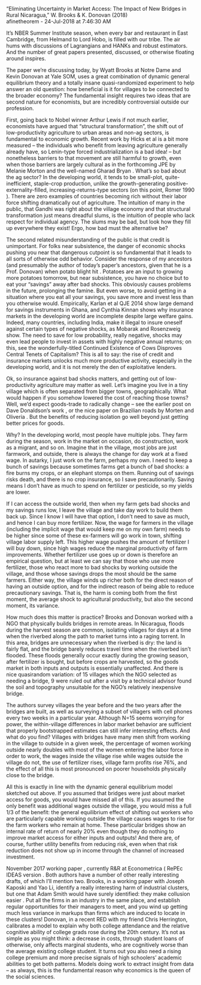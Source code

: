 “Eliminating Uncertainty in Market Access: The Impact of New Bridges in Rural Nicaragua,” W. Brooks & K. Donovan (2018)  
afinetheorem - 24-Jul-2018 at 7:46:30 AM  

It’s NBER Summer Institute season, when every bar and restaurant in East Cambridge, from Helmand to Lord Hobo, is filled with our tribe. The air hums with discussions of Lagrangians and HANKs and robust estimators. And the number of great papers presented, discussed, or otherwise floating around inspires.  

The paper we’re discussing today, by Wyatt Brooks at Notre Dame and Kevin Donovan at Yale SOM, uses a great combination of dynamic general equilibrium theory and a totally insane quasi-randomized experiment to help answer an old question: how beneficial is it for villages to be connected to the broader economy? The fundamental insight requires two ideas that are second nature for economists, but are incredibly controversial outside our profession.  

First, going back to Nobel winner Arthur Lewis if not much earlier, economists have argued that “structural transformation”, the shift out of low-productivity agriculture to urban areas and non-ag sectors, is fundamental to economic growth. Recent work by Hicks et al is a bit more measured – the individuals who benefit from leaving agriculture generally already have, so Lenin-type forced industrialization is a bad idea! – but nonetheless barriers to that movement are still harmful to growth, even when those barriers are largely cultural as in the forthcoming JPE by Melanie Morton and the well-named Gharad Bryan . What’s so bad about the ag sector? In the developing world, it tends to be small-plot, quite-inefficient, staple-crop production, unlike the growth-generating positive-externality-filled, increasing-returns-type sectors (on this point, Romer 1990 ). There are zero examples of countries becoming rich without their labor force shifting dramatically out of agriculture. The intuition of many in the public, that Gandhi was right about the village economy and that structural transformation just means dreadful slums, is the intuition of people who lack respect for individual agency. The slums may be bad, but look how they fill up everywhere they exist! Ergo, how bad must the alternative be?  

The second related misunderstanding of the public is that credit is unimportant. For folks near subsistence, the danger of economic shocks pushing you near that dangerous cutpoint is so fundamental that it leads to all sorts of otherwise odd behavior. Consider the response of my ancestors (and presumably the author of today’s paper’s ancestors, given that he is a Prof. Donovan) when potato blight hit . Potatoes are an input to growing more potatoes tomorrow, but near subsistence, you have no choice but to eat your “savings” away after bad shocks. This obviously causes problems in the future, prolonging the famine. But even worse, to avoid getting in a situation where you eat all your savings, you save more and invest less than you otherwise would. Empirically, Karlan et al QJE 2014 show large demand for savings instruments in Ghana, and Cynthia Kinnan shows why insurance markets in the developing world are incomplete despite large welfare gains. Indeed, many countries, including India, make it illegal to insure oneself against certain types of negative shocks, as Mobarak and Rosenzweig show. The need to save for low probability, really negative, shocks may even lead people to invest in assets with highly negative annual returns; on this, see the wonderfully-titled Continued Existence of Cows Disproves Central Tenets of Capitalism? This is all to say: the rise of credit and insurance markets unlocks much more productive activity, especially in the developing world, and it is not merely the den of exploitative lenders.  

Ok, so insurance against bad shocks matters, and getting out of low-productivity agriculture may matter as well. Let’s imagine you live in a tiny village which is often separated from bigger towns, geographically. What would happen if you somehow lowered the cost of reaching those towns? Well, we’d expect goods-trade to radically change – see the earlier post on Dave Donaldson’s work , or the nice paper on Brazilian roads by Morten and Oliveria . But the benefits of reducing isolation go well beyond just getting better prices for goods.  

Why? In the developing world, most people have multiple jobs. They farm during the season, work in the market on occasion, do construction, work as a migrant, and so on. Imagine that in the village, most jobs are just farmwork, and outside, there is always the change for day work at a fixed wage. In autarky, I just work on the farm, perhaps my own. I need to keep a bunch of savings because sometimes farms get a bunch of bad shocks: a fire burns my crops, or an elephant stomps on them. Running out of savings risks death, and there is no crop insurance, so I save precautionarily. Saving means I don’t have as much to spend on fertilizer or pesticide, so my yields are lower.  

If I can access the outside world, then when my farm gets bad shocks and my savings runs low, I leave the village and take day work to build them back up. Since I know I will have that option, I don’t need to save as much, and hence I can buy more fertilizer. Now, the wage for farmers in the village (including the implicit wage that would keep me on my own farm) needs to be higher since some of these ex-farmers will go work in town, shifting village labor supply left. This higher wage pushes the amount of fertilizer I will buy down, since high wages reduce the marginal productivity of farm improvements. Whether fertilizer use goes up or down is therefore an empirical question, but at least we can say that those who use more fertilizer, those who react more to bad shocks by working outside the village, and those whose savings drops the most should be the same farmers. Either way, the village winds up richer both for the direct reason of having an outside option, and for the indirect reason of being able to reduce precautionary savings. That is, the harm is coming both from the first moment, the average shock to agricultural productivity, but also the second moment, its variance.  

How much does this matter is practice? Brooks and Donovan worked with a NGO that physically builds bridges in remote areas. In Nicaragua, floods during the harvest season are common, isolating villages for days at a time when the riverbed along the path to market turns into a raging torrent. In this area, bridges are unnecessary when the riverbed is dry: the land is fairly flat, and the bridge barely reduces travel time when the riverbed isn’t flooded. These floods generally occur exactly during the growing season, after fertilizer is bought, but before crops are harvested, so the goods market in both inputs and outputs is essentially unaffected. And there is nice quasirandom variation: of 15 villages which the NGO selected as needing a bridge, 9 were ruled out after a visit by a technical advisor found the soil and topography unsuitable for the NGO’s relatively inexpensive bridge.  

The authors survey villages the year before and the two years after the bridges are built, as well as surveying a subset of villagers with cell phones every two weeks in a particular year. Although N=15 seems worrying for power, the within-village differences in labor market behavior are sufficient that properly bootstrapped estimates can still infer interesting effects. And what do you find? Villages with bridges have many men shift from working in the village to outside in a given week, the percentage of women working outside nearly doubles with most of the women entering the labor force in order to work, the wages inside the village rise while wages outside the village do not, the use of fertilizer rises, village farm profits rise 76%, and the effect of all this is most pronounced on poorer households physically close to the bridge.  

All this is exactly in line with the dynamic general equilibrium model sketched out above. If you assumed that bridges were just about market access for goods, you would have missed all of this. If you assumed the only benefit was additional wages outside the village, you would miss a full 1/3 of the benefit: the general equilibrium effect of shifting out workers who are particularly capable working outside the village causes wages to rise for the farm workers who remain at home. These particular bridges show an internal rate of return of nearly 20% even though they do nothing to improve market access for either inputs and outputs! And there are, of course, further utility benefits from reducing risk, even when that risk reduction does not show up in income through the channel of increased investment.  

November 2017 working paper , currently R&R at Econometrica ( RePEc IDEAS version . Both authors have a number of other really interesting drafts, of which I’ll mention two. Brooks, in a working paper with Joseph Kaposki and Yao Li, identify a really interesting harm of industrial clusters, but one that Adam Smith would have surely identified: they make collusion easier . Put all the firms in an industry in the same place, and establish regular opportunities for their managers to meet, and you wind up getting much less variance in markups than firms which are induced to locate in these clusters! Donovan, in a recent RED with my friend Chris Herrington, calibrates a model to explain why both college attendance and the relative cognitive ability of college grads rose during the 20th century. It’s not as simple as you might think: a decrease in costs, through student loans of otherwise, only affects marginal students, who are cognitively worse than the average existing college student. It turns out you also need a rising college premium and more precise signals of high schoolers’ academic abilities to get both patterns. Models doing work to extract insight from data – as always, this is the fundamental reason why economics is the queen of the social sciences.  

